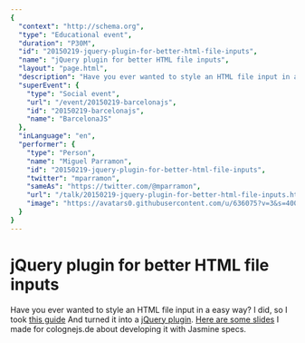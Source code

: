 ```yaml
---
{
  "context": "http://schema.org",
  "type": "Educational event",
  "duration": "P30M",
  "id": "20150219-jquery-plugin-for-better-html-file-inputs",
  "name": "jQuery plugin for better HTML file inputs",
  "layout": "page.html",
  "description": "Have you ever wanted to style an HTML file input in a easy way? I did, so I took [this guide](quirksmode.org/dom/inputfile.html) And turned it into a [jQuery plugin](plugins.jquery.com/enhancedfileinput/). [Here are some slides](http://www.developingandstuff.com/2013/01/jquery-plugin-for-better-html-file.html) I made for colognejs.de about developing it with Jasmine specs.",
  "superEvent": {
    "type": "Social event",
    "url": "/event/20150219-barcelonajs",
    "id": "20150219-barcelonajs",
    "name": "BarcelonaJS"
  },
  "inLanguage": "en",
  "performer": {
    "type": "Person",
    "name": "Miguel Parramon",
    "id": "20150219-jquery-plugin-for-better-html-file-inputs",
    "twitter": "mparramon",
    "sameAs": "https://twitter.com/@mparramon",
    "url": "/talk/20150219-jquery-plugin-for-better-html-file-inputs.html",
    "image": "https://avatars0.githubusercontent.com/u/636075?v=3&s=400"
  }
}
---
```

# jQuery plugin for better HTML file inputs

Have you ever wanted to style an HTML file input in a easy way? I did, so I took [this guide](quirksmode.org/dom/inputfile.html) And turned it into a [jQuery plugin](plugins.jquery.com/enhancedfileinput/). [Here are some slides](http://www.developingandstuff.com/2013/01/jquery-plugin-for-better-html-file.html) I made for colognejs.de about developing it with Jasmine specs.